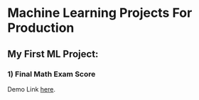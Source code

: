 # Machine Learning Projects For Production

## My First ML Project: 

### 1) Final Math Exam Score

Demo Link  [here](http://ru0sa.com/Final-Math-Exam-Score).
